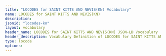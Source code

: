 ```yaml
---
title: "LOCODES for SAINT KITTS AND NEVIS(KN) Vocabulary"
name: LOCODES for SAINT KITTS AND NEVIS(KN) 
description: 
jsonid: "locodes-kn"
layout: vocabulary
header_name: LOCODES for SAINT KITTS AND NEVIS(KN) JSON-LD Vocabulary
header_description: Vocabulary Definition of LOCODES for SAINT KITTS AND NEVIS(KN) semantics in HTML format. JSON-LD format is available at [locodes-kn.jsonld](/vocabulary/locodes-kn.jsonld)
type: locode
options:
---
```

